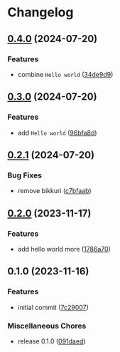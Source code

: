 # Changelog

## [0.4.0](https://github.com/p-chan-sandbox/release-please-playground/compare/v0.3.0...v0.4.0) (2024-07-20)


### Features

* combine `Hello world` ([34de9d9](https://github.com/p-chan-sandbox/release-please-playground/commit/34de9d9928bb05a0df696685e2e1b4ad68af0701))

## [0.3.0](https://github.com/p-chan-sandbox/release-please-playground/compare/v0.2.1...v0.3.0) (2024-07-20)


### Features

* add `Hello world` ([96bfa8d](https://github.com/p-chan-sandbox/release-please-playground/commit/96bfa8d0dcfbfb2dedbcd05b6eab8a4341aa8e8b))

## [0.2.1](https://github.com/p-chan-sandbox/release-please-playground/compare/v0.2.0...v0.2.1) (2024-07-20)


### Bug Fixes

* remove bikkuri ([c7bfaab](https://github.com/p-chan-sandbox/release-please-playground/commit/c7bfaabe72a1eedc9921d4b4d4cea053ab7d659e))

## [0.2.0](https://github.com/p-chan-sandbox/release-please-playground/compare/v0.1.0...v0.2.0) (2023-11-17)


### Features

* add hello world more ([1786a70](https://github.com/p-chan-sandbox/release-please-playground/commit/1786a70f0de07fc1e4c3064ce2640c909543582b))

## 0.1.0 (2023-11-16)


### Features

* initial commit ([7c29007](https://github.com/p-chan-sandbox/release-please-playground/commit/7c29007c0ccfcae77ed828ebf2d1427a096594c0))


### Miscellaneous Chores

* release 0.1.0 ([091daed](https://github.com/p-chan-sandbox/release-please-playground/commit/091daed63918029860cb08773bd474d2fc9de839))
